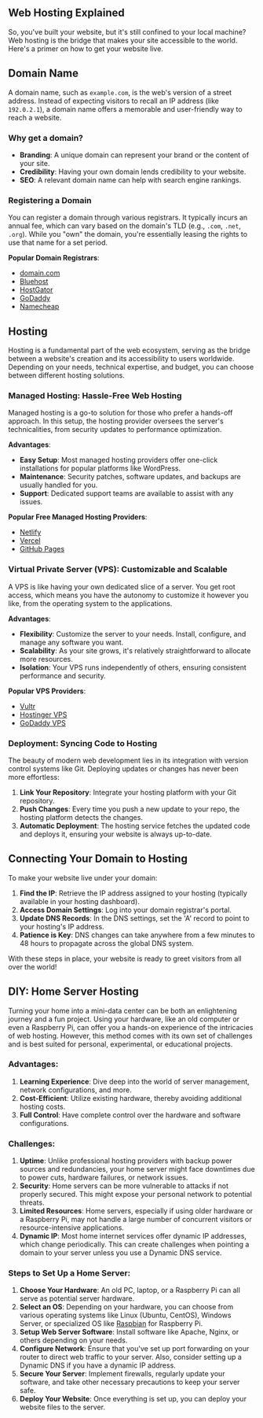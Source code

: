 ## Web Hosting Explained

So, you've built your website, but it's still confined to your local machine? Web hosting is the bridge that makes your site accessible to the world. Here's a primer on how to get your website live.

## Domain Name

A domain name, such as `example.com`, is the web's version of a street address. Instead of expecting visitors to recall an IP address (like `192.0.2.1`), a domain name offers a memorable and user-friendly way to reach a website. 

### Why get a domain?

- **Branding**: A unique domain can represent your brand or the content of your site.
- **Credibility**: Having your own domain lends credibility to your website.
- **SEO**: A relevant domain name can help with search engine rankings.

### Registering a Domain

You can register a domain through various registrars. It typically incurs an annual fee, which can vary based on the domain's TLD (e.g., `.com`, `.net`, `.org`). While you "own" the domain, you're essentially leasing the rights to use that name for a set period.

**Popular Domain Registrars**:
- [domain.com](https://www.domain.com/)
- [Bluehost](https://www.bluehost.com/)
- [HostGator](https://www.hostgator.com/)
- [GoDaddy](https://www.godaddy.com/)
- [Namecheap](https://www.namecheap.com/)

## Hosting

Hosting is a fundamental part of the web ecosystem, serving as the bridge between a website's creation and its accessibility to users worldwide. Depending on your needs, technical expertise, and budget, you can choose between different hosting solutions.

### Managed Hosting: Hassle-Free Web Hosting

Managed hosting is a go-to solution for those who prefer a hands-off approach. In this setup, the hosting provider oversees the server's technicalities, from security updates to performance optimization.

**Advantages**:
- **Easy Setup**: Most managed hosting providers offer one-click installations for popular platforms like WordPress.
- **Maintenance**: Security patches, software updates, and backups are usually handled for you.
- **Support**: Dedicated support teams are available to assist with any issues.

**Popular Free Managed Hosting Providers**:
- [Netlify](https://www.netlify.com/)
- [Vercel](https://vercel.com/)
- [GitHub Pages](https://pages.github.com/)

### Virtual Private Server (VPS): Customizable and Scalable

A VPS is like having your own dedicated slice of a server. You get root access, which means you have the autonomy to customize it however you like, from the operating system to the applications.

**Advantages**:
- **Flexibility**: Customize the server to your needs. Install, configure, and manage any software you want.
- **Scalability**: As your site grows, it's relatively straightforward to allocate more resources.
- **Isolation**: Your VPS runs independently of others, ensuring consistent performance and security.

**Popular VPS Providers**:
- [Vultr](https://www.vultr.com/)
- [Hostinger VPS](https://www.hostinger.com/vps-hosting)
- [GoDaddy VPS](https://www.godaddy.com/hosting/vps)

### Deployment: Syncing Code to Hosting

The beauty of modern web development lies in its integration with version control systems like Git. Deploying updates or changes has never been more effortless:

1. **Link Your Repository**: Integrate your hosting platform with your Git repository.
2. **Push Changes**: Every time you push a new update to your repo, the hosting platform detects the changes.
3. **Automatic Deployment**: The hosting service fetches the updated code and deploys it, ensuring your website is always up-to-date.

## Connecting Your Domain to Hosting

To make your website live under your domain:

1. **Find the IP**: Retrieve the IP address assigned to your hosting (typically available in your hosting dashboard).
2. **Access Domain Settings**: Log into your domain registrar's portal.
3. **Update DNS Records**: In the DNS settings, set the 'A' record to point to your hosting's IP address.
4. **Patience is Key**: DNS changes can take anywhere from a few minutes to 48 hours to propagate across the global DNS system.

With these steps in place, your website is ready to greet visitors from all over the world!

## DIY: Home Server Hosting

Turning your home into a mini-data center can be both an enlightening journey and a fun project. Using your hardware, like an old computer or even a Raspberry Pi, can offer you a hands-on experience of the intricacies of web hosting. However, this method comes with its own set of challenges and is best suited for personal, experimental, or educational projects.

### Advantages:

1. **Learning Experience**: Dive deep into the world of server management, network configurations, and more.
2. **Cost-Efficient**: Utilize existing hardware, thereby avoiding additional hosting costs.
3. **Full Control**: Have complete control over the hardware and software configurations.

### Challenges:

1. **Uptime**: Unlike professional hosting providers with backup power sources and redundancies, your home server might face downtimes due to power cuts, hardware failures, or network issues.
2. **Security**: Home servers can be more vulnerable to attacks if not properly secured. This might expose your personal network to potential threats.
3. **Limited Resources**: Home servers, especially if using older hardware or a Raspberry Pi, may not handle a large number of concurrent visitors or resource-intensive applications.
4. **Dynamic IP**: Most home internet services offer dynamic IP addresses, which change periodically. This can create challenges when pointing a domain to your server unless you use a Dynamic DNS service.

### Steps to Set Up a Home Server:

1. **Choose Your Hardware**: An old PC, laptop, or a Raspberry Pi can all serve as potential server hardware.
2. **Select an OS**: Depending on your hardware, you can choose from various operating systems like Linux (Ubuntu, CentOS), Windows Server, or specialized OS like [Raspbian](https://www.raspberrypi.org/software/operating-systems/) for Raspberry Pi.
3. **Setup Web Server Software**: Install software like Apache, Nginx, or others depending on your needs.
4. **Configure Network**: Ensure that you've set up port forwarding on your router to direct web traffic to your server. Also, consider setting up a Dynamic DNS if you have a dynamic IP address.
5. **Secure Your Server**: Implement firewalls, regularly update your software, and take other necessary precautions to keep your server safe.
6. **Deploy Your Website**: Once everything is set up, you can deploy your website files to the server.
